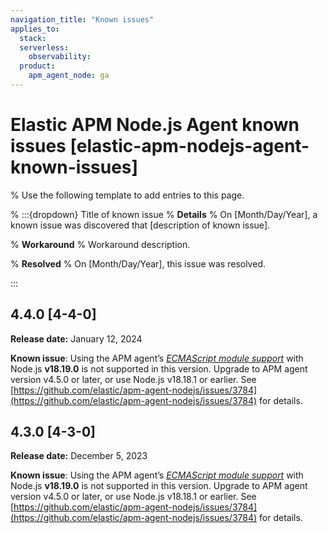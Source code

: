 ```yaml
---
navigation_title: "Known issues"
applies_to:
  stack:
  serverless:
    observability:
  product:
    apm_agent_node: ga
---
```


# Elastic APM Node.js Agent known issues [elastic-apm-nodejs-agent-known-issues]

% Use the following template to add entries to this page.

% :::{dropdown} Title of known issue
% **Details**
% On [Month/Day/Year], a known issue was discovered that [description of known issue].

% **Workaround**
% Workaround description.

% **Resolved**
% On [Month/Day/Year], this issue was resolved.

:::

## 4.4.0 [4-4-0]

**Release date:** January 12, 2024

**Known issue**: Using the APM agent’s [*ECMAScript module support*](/reference/esm.md) with Node.js **v18.19.0** is not supported in this version. Upgrade to APM agent version v4.5.0 or later, or use Node.js v18.18.1 or earlier. See [https://github.com/elastic/apm-agent-nodejs/issues/3784](https://github.com/elastic/apm-agent-nodejs/issues/3784) for details.

## 4.3.0 [4-3-0]

**Release date:** December 5, 2023

**Known issue**: Using the APM agent’s [*ECMAScript module support*](/reference/esm.md) with Node.js **v18.19.0** is not supported in this version. Upgrade to APM agent version v4.5.0 or later, or use Node.js v18.18.1 or earlier. See [https://github.com/elastic/apm-agent-nodejs/issues/3784](https://github.com/elastic/apm-agent-nodejs/issues/3784) for details.